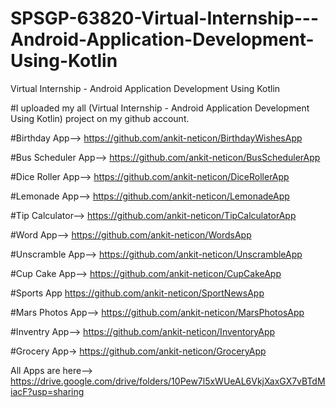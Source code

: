 # SPSGP-63820-Virtual-Internship---Android-Application-Development-Using-Kotlin
Virtual Internship - Android Application Development Using Kotlin


#I uploaded my all (Virtual Internship - Android Application Development Using Kotlin) project on my github account.


#Birthday App-->
https://github.com/ankit-neticon/BirthdayWishesApp


#Bus Scheduler App-->
https://github.com/ankit-neticon/BusSchedulerApp

#Dice Roller App-->
https://github.com/ankit-neticon/DiceRollerApp

#Lemonade App-->
https://github.com/ankit-neticon/LemonadeApp

#Tip Calculator-->
https://github.com/ankit-neticon/TipCalculatorApp

#Word App-->
https://github.com/ankit-neticon/WordsApp

#Unscramble App-->
https://github.com/ankit-neticon/UnscrambleApp

#Cup Cake App-->
https://github.com/ankit-neticon/CupCakeApp

#Sports App
https://github.com/ankit-neticon/SportNewsApp

#Mars Photos App-->
https://github.com/ankit-neticon/MarsPhotosApp

#Inventry App-->
https://github.com/ankit-neticon/InventoryApp

#Grocery App->
https://github.com/ankit-neticon/GroceryApp


All Apps are here-->
https://drive.google.com/drive/folders/10Pew7l5xWUeAL6VkjXaxGX7vBTdMiacF?usp=sharing
